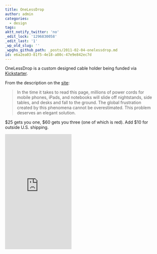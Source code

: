 ```yaml
---
title: OneLessDrop
author: admin
categories:
  - design
tags: 
aktt_notify_twitter: 'no'
_edit_lock: '1296830058'
_edit_last: '1'
_wp_old_slug: ''
_wpghs_github_path: _posts/2011-02-04-onelessdrop.md
id: e6a2ea03-81f5-4e18-a80c-47e9e842ec7d
---
```

<p>OneLessDrop is a custom designed cable holder being funded via <a href="http://www.kickstarter.com/projects/deanheckler/onelessdrop">Kickstarter</a>.</p>
<p>From the description on the <a href="http://www.kickstarter.com/projects/deanheckler/onelessdrop">site</a>:</p>
<blockquote><p>In the time it takes to read this page, millions of power cords for mobile phones, iPads, and notebooks will slide off nightstands, side tables, and desks and fall to the ground. The global frustration created by this phenomena cannot be overestimated. This problem deserves an elegant solution.</p></blockquote>
<p>$25 gets you one, $60 gets you three (one of which is red). Add $10 for outside U.S. shipping.</p>
<p><iframe frameborder="0" height="380px" src="http://www.kickstarter.com/projects/deanheckler/onelessdrop/widget/card.html" width="220px"></iframe></p>
